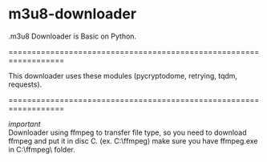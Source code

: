 # m3u8-downloader

.m3u8 Downloader is Basic on Python.

==================================================================

This downloader uses these modules (pycryptodome, retrying, tqdm, requests).

==================================================================

*important* <br />
Downloader using ffmpeg to transfer file type,
so you need to download ffmpeg and put it in disc C. (ex. C:\ffmpeg)
make sure you have ffmpeg.exe in C:\ffmpeg\ folder.









